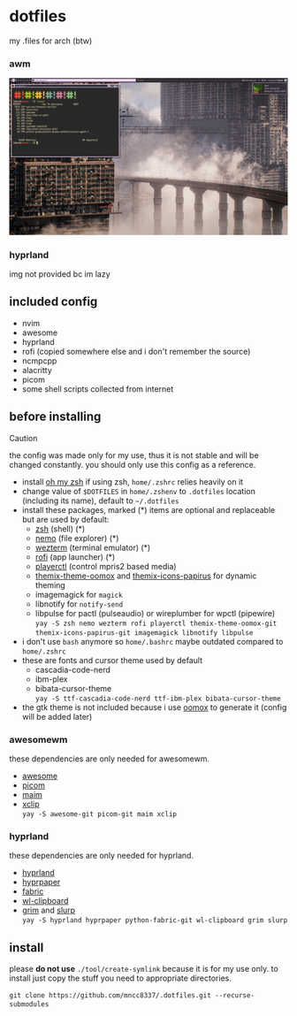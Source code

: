 # dotfiles
my .files for arch (btw)
### awm
![ps](access/2024-12-27_00-44-47.png)
### hyprland
img not provided bc im lazy
## included config
- nvim
- awesome
- hyprland
- rofi (copied somewhere else and i don't remember the source)
- ncmpcpp
- alacritty
- picom
- some shell scripts collected from internet
## before installing
> [!CAUTION]
> the config was made only for my use, thus it is not stable and will be changed constantly. you should only use this config as a reference.
- install [oh my zsh](https://ohmyz.sh/) if using zsh, `home/.zshrc` relies heavily on it
- change value of `$DOTFILES` in `home/.zshenv` to `.dotfiles` location (including its name), default to `~/.dotfiles`
- install these packages, marked (*) items are optional and replaceable but are used by default:
    - [zsh](https://www.zsh.org/) (shell) (*)
    - [nemo](https://github.com/linuxmint/nemo/) (file explorer) (*)
    - [wezterm](https://wezterm.org/) (terminal emulator) (*)
    - [rofi](https://github.com/davatorium/rofi) (app launcher) (*)
    - [playerctl](https://github.com/altdesktop/playerctl) (control mpris2 based media)
    - [themix-theme-oomox](https://github.com/themix-project/oomox-gtk-theme) and [themix-icons-papirus](https://github.com/themix-project/themix-gui/tree/master/plugins/icons_papirus) for dynamic theming
    - imagemagick for `magick`
    - libnotify for `notify-send`
    - libpulse for pactl (pulseaudio) or wireplumber for wpctl (pipewire)  
    `yay -S zsh nemo wezterm rofi playerctl themix-theme-oomox-git themix-icons-papirus-git imagemagick libnotify libpulse`
- i don't use `bash` anymore so `home/.bashrc` maybe outdated compared to `home/.zshrc`
- these are fonts and cursor theme used by default
    - cascadia-code-nerd
    - ibm-plex
    - bibata-cursor-theme  
    `yay -S ttf-cascadia-code-nerd ttf-ibm-plex bibata-cursor-theme`
- the gtk theme is not included because i use [oomox](https://github.com/themix-project/oomox-gtk-theme) to generate it (config will be added later)
### awesomewm
these dependencies are only needed for awesomewm.
- [awesome](https://awesomewm.org/)
- [picom](https://github.com/yshui/picom)
- [maim](https://github.com/naelstrof/maim)
- [xclip](https://github.com/astrand/xclip)  
`yay -S awesome-git picom-git maim xclip`
### hyprland
these dependencies are only needed for hyprland.
- [hyprland](https://hyprland.org/)
- [hyprpaper](https://github.com/hyprwm/hyprpaper)
- [fabric](https://wiki.ffpy.org/)
- [wl-clipboard](https://github.com/bugaevc/wl-clipboard)
- [grim](https://sr.ht/~emersion/grim/) and [slurp](https://github.com/emersion/slurp)  
`yay -S hyprland hyprpaper python-fabric-git wl-clipboard grim slurp`
## install
please **do not use** `./tool/create-symlink` because it is for my use only. to install just copy the stuff you need to appropriate directories.
```
git clone https://github.com/mncc8337/.dotfiles.git --recurse-submodules
```
